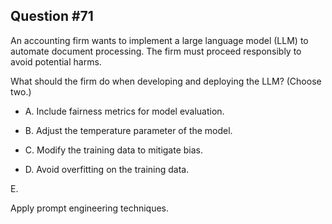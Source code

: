 ## Question #71

 An accounting firm wants to implement a large language model (LLM) to automate document processing. The firm must proceed responsibly to avoid potential harms.

What should the firm do when developing and deploying the LLM? (Choose two.)

- A. Include fairness metrics for model evaluation.

- B. Adjust the temperature parameter of the model.

- C. Modify the training data to mitigate bias.

- D. Avoid overfitting on the training data.

E.

Apply prompt engineering techniques.